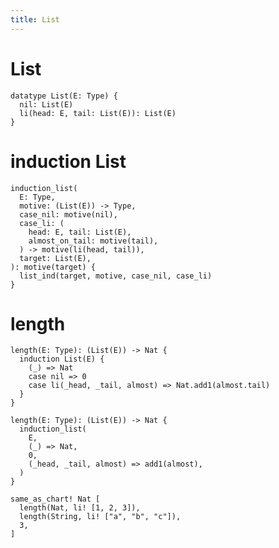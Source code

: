 ```yaml
---
title: List
---
```


# List

``` cicada wishful-thinking
datatype List(E: Type) {
  nil: List(E)
  li(head: E, tail: List(E)): List(E)
}
```

# induction List

``` cicada
induction_list(
  E: Type,
  motive: (List(E)) -> Type,
  case_nil: motive(nil),
  case_li: (
    head: E, tail: List(E),
    almost_on_tail: motive(tail),
  ) -> motive(li(head, tail)),
  target: List(E),
): motive(target) {
  list_ind(target, motive, case_nil, case_li)
}
```

# length

``` cicada wishful-thinking
length(E: Type): (List(E)) -> Nat {
  induction List(E) {
    (_) => Nat
    case nil => 0
    case li(_head, _tail, almost) => Nat.add1(almost.tail)
  }
}
```

``` cicada
length(E: Type): (List(E)) -> Nat {
  induction_list(
    E,
    (_) => Nat,
    0,
    (_head, _tail, almost) => add1(almost),
  )
}
```

``` cicada
same_as_chart! Nat [
  length(Nat, li! [1, 2, 3]),
  length(String, li! ["a", "b", "c"]),
  3,
]
```
